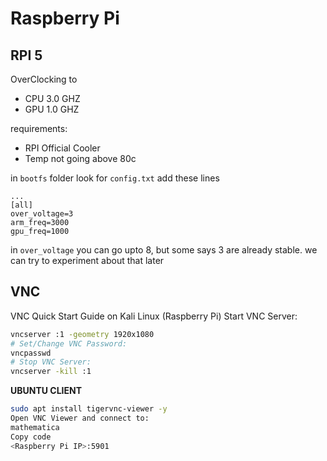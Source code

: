 # Raspberry Pi

## RPI 5 
OverClocking to 
- CPU 3.0 GHZ
- GPU 1.0 GHZ

requirements: 
- RPI Official Cooler
- Temp not going above 80c

in `bootfs` folder look for `config.txt` add these lines
```
...
[all]
over_voltage=3
arm_freq=3000
gpu_freq=1000
```
in `over_voltage` you can go upto 8, but some says 3 are already stable.
we can try to experiment about that later


## VNC

VNC Quick Start Guide on Kali Linux (Raspberry Pi)
Start VNC Server:
```bash
vncserver :1 -geometry 1920x1080
# Set/Change VNC Password:
vncpasswd
# Stop VNC Server:
vncserver -kill :1
```

**UBUNTU CLIENT**
```bash
sudo apt install tigervnc-viewer -y
Open VNC Viewer and connect to:
mathematica
Copy code
<Raspberry Pi IP>:5901
```
